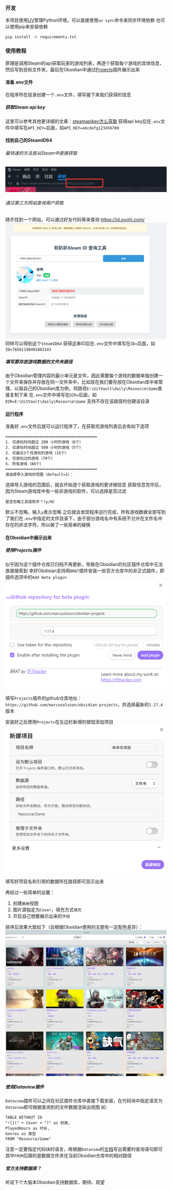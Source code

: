 ### 开发
本项目使用[UV](https://github.com/astral-sh/uv)管理Python环境，可以直接使用`uv sync`命令来同步环境依赖
也可以使用pip来安装依赖
```shell
pip install -r requirements.txt
```
### 使用教程
原理是调用Steam的api获取玩家的游戏列表，再逐个获取每个游戏的具体信息，然后写到目标文件夹，最后在Obsidian中通过[Projects](https://github.com/marcusolsson/obsidian-projects)插件展示出来
#### 准备.env文件
在程序所在目录创建一个`.env`文件，填写接下来我们获得的信息
##### 获取Steam api key
这里可以参考其他更详细的文章：[steamapikey怎么获取](https://www.bilibili.com/opus/864170441009266752)
获得api key后在`.env`文件中填写在`API_KEY=`后面，如`API_KEY=abcdefg123456789`
#### 找到自己的SteamID64
###### 最快速的方法是从Steam中直接获取
![s2o/docs/id.png at main · Yoak3n/s2o](https://github.com/Yoak3n/s2o/blob/main/docs/id.png?raw=true)
###### 通过第三方网站查询用户获取
随手找到一个网站，可以通过好友代码等来查询 https://id.ovohi.com/
![s2o/docs/lookup.png at main · Yoak3n/s2o](https://github.com/Yoak3n/s2o/blob/main/docs/lookup.png?raw=true)
同样可以得到这个`SteamID64`
获得这串ID后在`.env`文件中填写在`ID=`后面，如`ID=76561198401863143`
##### 填写要存放游戏数据的文件夹路径
由于Obsidian管理内容的最小单元是文件，因此需要每个游戏的数据单独创建一个文件来保存并存放在同一文件夹中，比如现在我们要存放在Obsidian库中来管理，以我自己的Obsidian库为例，将路径`E:\GitVault\daily\Resource\Game`直接复制下来
在`.env`文件中填写在`DIR=`后面，如`DIR=E:\GitVault\daily\Resource\Game`
	支持不存在该路径时创建该目录
#### 运行程序
准备好`.env`文件后就可以运行程序了，在获取完游戏列表后会有如下选项
```
========================================
1. 仅游玩时间超过 200 小时的游戏（6个）
2. 仅游玩时间超过 500 小时的游戏（5个）
3. 仅最近2个月游玩的游戏（15个）
4. 仅游玩过的游戏（70个）
5. 所有游戏（84个）
========================================
请选择导入游戏的范围（default=1）：
```
选择导入游戏的范围后，就会开始逐个获取游戏的更详细信息
获取信息完毕后，因为Steam游戏库中有一些非游戏的软件，可以选择是否过滤
```
是否忽略工具或软件？(y/N)
```
默认不忽略，输入`y`表示忽略
之后就会发现程序运行完成，所有游戏数据全部写到了我们在`.env`中指定的文件目录下，由于部分游戏名中有系统不允许在文件名中存在的非法字符，所以做了一些简单的替换
#### 在Obsidian中展示出来
##### 使用Projects插件
似乎因为这个插件仓库已归档不再更新，导致在Obsidian的社区插件仓库中无法直接搜索到
幸好Obdisian支持用`BRAT`插件安装一些官方仓库中的非正式插件，即插件选项中的`Add beta plugin`
![s2o/docs/plugin.png at main · Yoak3n/s2o](https://github.com/Yoak3n/s2o/blob/main/docs/plugin.png?raw=true)

填写`Projects`插件的github仓库地址：`https://github.com/marcusolsson/obsidian-projects`，并选择最新的`1.17.4`版本

安装好之后使用`Projects`在左边栏新增的按钮添加项目
![s2o/docs/project.png at main · Yoak3n/s2o](https://github.com/Yoak3n/s2o/blob/main/docs/project.png?raw=true)

填写好项目名和引用的数据所在路径即可显示出来

再经过一些简单的设置：
1. 创建`画册`视图
2. 图片源指定为`Cover`，填充方式`填充`
3. 开启自己想要展示出来的`字段`

排序后效果大致如下（会根据Obsidian使用的主题有一定配色差异）：
![s2o/docs/show.png at main · Yoak3n/s2o](https://github.com/Yoak3n/s2o/blob/main/docs/show.png?raw=true)

##### 使用Dataview插件
`Dataview`插件可以之间在社区插件仓库中直接下载安装，在代码块中指定语言为`dataview`即可根据查询到的文件数据渲染出视图
如:
```dataview
TABLE WITHOUT ID
"![](" + Cover + ")" as 封面,
PlayedHours as 时长,
Genres as 类型
FROM "Resource/Game"
```
注意一定要指定代码块的语言，再根据`Dataview`的[文档](https://blacksmithgu.github.io/obsidian-dataview/)写出需要的查询语句即可
	其中`FROM`后跟的是数据文件夹在当前Obsidian仓库中的相对路径

##### 官方支持数据库？
听说下个大版本Obsidian支持数据库，期待、观望